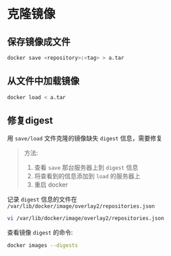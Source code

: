 # 克隆镜像

## 保存镜像成文件

```sh
docker save <repository>:<tag> > a.tar
```

## 从文件中加载镜像

```sh
docker load < a.tar
```

## 修复digest

用 `save/load` 文件克隆的镜像缺失 `digest` 信息，需要修复

> 方法:
>
> 1. 查看 `save` 那台服务器上到 `digest` 信息
> 2. 将查看到的信息添加到 `load` 的服务器上
> 3. 重启 docker

记录 `digest` 信息的文件在 `/var/lib/docker/image/overlay2/repositories.json`

```sh
vi /var/lib/docker/image/overlay2/repositories.json
```

查看镜像 `digest` 的命令:

```sh
docker images --digests
```
